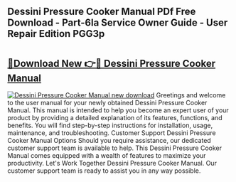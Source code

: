 ## Dessini Pressure Cooker Manual PDf Free Download - Part-6la Service Owner Guide - User Repair Edition PGG3p

# <h2><a href="http://cf26395.oget.top/?id=Dessini+Pressure+Cooker+Manual">🔗Download New 👉🔴 Dessini Pressure Cooker Manual</a></h2>

[![Dessini Pressure Cooker Manual new download](https://i.imgur.com/5g1atiW.png)](http://cf26395.oget.top/?id=Dessini+Pressure+Cooker+Manual)
Greetings and welcome to the user manual for your newly obtained Dessini Pressure Cooker Manual. This manual is intended to help you become an expert user of your product by providing a detailed explanation of its features, functions, and benefits. You will find step-by-step instructions for installation, usage, maintenance, and troubleshooting. Customer Support Dessini Pressure Cooker Manual Options Should you require assistance, our dedicated customer support team is available to help. This Dessini Pressure Cooker Manual comes equipped with a wealth of features to maximize your productivity. Let's Work Together Dessini Pressure Cooker Manual. Our customer support team is ready to assist you in any way possible.
